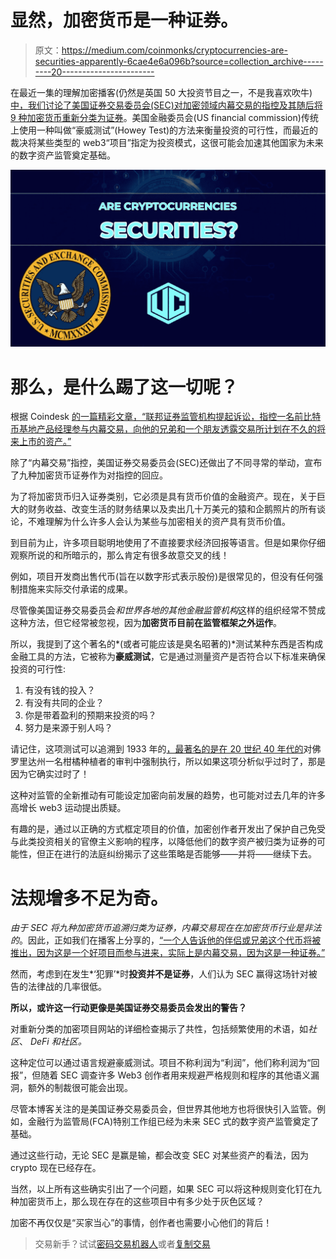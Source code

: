 # 显然，加密货币是一种证券。

> 原文：<https://medium.com/coinmonks/cryptocurrencies-are-securities-apparently-6cae4e6a096b?source=collection_archive---------20----------------------->

在最近一集的理解加密播客(仍然是英国 50 大投资节目之一，不是我喜欢吹牛)[中，我们讨论了美国证券交易委员会(SEC)对加密领域内幕交易的指控及其随后将 9 种加密货币重新分类为证券](https://tinyurl.com/secsecurities)。美国金融委员会(US financial commission)传统上使用一种叫做“豪威测试”(Howey Test)的方法来衡量投资的可行性，而最近的裁决将某些类型的 web3“项目”指定为投资模式，这很可能会加速其他国家为未来的数字资产监管奠定基础。

![](img/4ead2db246cf77506f9dc61caac1bd6f.png)

# **那么，是什么踢了这一切呢？**

根据 Coindesk [的一篇精彩文章，“联邦证券监管机构提起诉讼，指控一名前比特币基地产品经理参与内幕交易，向他的兄弟和一个朋友透露交易所计划在不久的将来上市的资产。”](https://www.coindesk.com/policy/2022/07/21/us-authorities-arrest-3-including-former-coinbase-manager-on-insider-trading-charges/)

除了“内幕交易”指控，美国证券交易委员会(SEC)还做出了不同寻常的举动，宣布了九种加密货币证券作为对指控的回应。

为了将加密货币归入证券类别，它必须是具有货币价值的金融资产。现在，关于巨大的财务收益、改变生活的财务结果以及卖出几十万美元的猿和企鹅照片的所有谈论，不难理解为什么许多人会认为某些与加密相关的资产具有货币价值。

到目前为止，许多项目聪明地使用了不直接要求经济回报等语言。但是如果你仔细观察所说的和所暗示的，那么肯定有很多故意交叉的线！

例如，项目开发商出售代币(旨在以数字形式表示股份)是很常见的，但没有任何强制措施来实际交付承诺的成果。

尽管像美国证券交易委员会*和世界各地的其他金融监管机构*这样的组织经常不赞成这种方法，但它经常被忽视，因为**加密货币目前在监管框架之外运作**。

所以，我提到了这个著名的*(或者可能应该是臭名昭著的)*测试某种东西是否构成金融工具的方法，它被称为**豪威测试**，它是通过测量资产是否符合以下标准来确保投资的可行性:

1.  有没有钱的投入？
2.  有没有共同的企业？
3.  你是带着盈利的预期来投资的吗？
4.  努力是来源于别人吗？

请记住，这项测试可以追溯到 1933 年的[，最著名的是在 20 世纪 40 年代的](https://www.investopedia.com/terms/h/howey-test.asp#toc-understanding-the-howey-test)对佛罗里达州一名柑橘种植者的审判中强制执行，所以如果这项分析似乎过时了，那是因为它确实过时了！

这种对监管的全新推动有可能设定加密向前发展的趋势，也可能对过去几年的许多高增长 web3 运动提出质疑。

有趣的是，通过以正确的方式框定项目的价值，加密创作者开发出了保护自己免受与此类投资相关的官僚主义影响的程序，以降低他们的数字资产被归类为证券的可能性，但正在进行的法庭纠纷揭示了这些策略是否能够——并将——继续下去。

# 法规增多不足为奇。

*由于 SEC 将九种加密货币追溯归类为证券，内幕交易现在在加密货币行业是非法的*。因此，正如我们在播客上分享的，[“一个人告诉他的伴侣或兄弟这个代币将被推出，因为这是一个好项目而参与进来，实际上是内幕交易，因为这是一种证券。”](https://tinyurl.com/secsecurities)

然而，考虑到在发生*‘犯罪’*时**投资并不是证券**，人们认为 SEC 赢得这场针对被告的法律战的几率很低。

**所以，或许这一行动更像是美国证券交易委员会发出的警告？**

对重新分类的加密项目网站的详细检查揭示了共性，包括频繁使用的术语，如*社区*、 *DeFi 和社区。*

这种定位可以通过语言规避豪威测试。项目不称利润为“利润”，他们称利润为“回报”，但随着 SEC 调查许多 Web3 创作者用来规避严格规则和程序的其他语义漏洞，额外的制裁很可能会出现。

尽管本博客关注的是美国证券交易委员会，但世界其他地方也将很快引入监管。例如，金融行为监管局(FCA)特别工作组已经为未来 SEC 式的数字资产监管奠定了基础。

通过这些行动，无论 SEC 是赢是输，都会改变 SEC 对某些资产的看法，因为 crypto 现在已经存在。

当然，以上所有这些确实引出了一个问题，如果 SEC 可以将这种规则变化钉在九种加密货币上，那么现在存在的这些项目中有多少处于灰色区域？

加密不再仅仅是“买家当心”的事情，创作者也需要小心他们的背后！

> 交易新手？试试[密码交易机器人](/coinmonks/crypto-trading-bot-c2ffce8acb2a)或者[复制交易](/coinmonks/top-10-crypto-copy-trading-platforms-for-beginners-d0c37c7d698c)